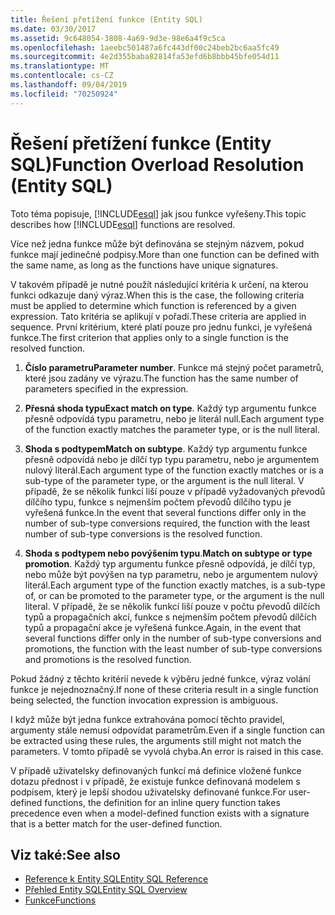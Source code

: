 ```yaml
---
title: Řešení přetížení funkce (Entity SQL)
ms.date: 03/30/2017
ms.assetid: 9c648054-3808-4a69-9d3e-98e6a4f9c5ca
ms.openlocfilehash: 1aeebc501487a6fc443df00c24beb2bc6aa5fc49
ms.sourcegitcommit: 4e2d355baba82814fa53efd6b8bbb45bfe054d11
ms.translationtype: MT
ms.contentlocale: cs-CZ
ms.lasthandoff: 09/04/2019
ms.locfileid: "70250924"
---
```

# <a name="function-overload-resolution-entity-sql"></a><span data-ttu-id="4b199-102">Řešení přetížení funkce (Entity SQL)</span><span class="sxs-lookup"><span data-stu-id="4b199-102">Function Overload Resolution (Entity SQL)</span></span>
<span data-ttu-id="4b199-103">Toto téma popisuje, [!INCLUDE[esql](../../../../../../includes/esql-md.md)] jak jsou funkce vyřešeny.</span><span class="sxs-lookup"><span data-stu-id="4b199-103">This topic describes how [!INCLUDE[esql](../../../../../../includes/esql-md.md)] functions are resolved.</span></span>  
  
 <span data-ttu-id="4b199-104">Více než jedna funkce může být definována se stejným názvem, pokud funkce mají jedinečné podpisy.</span><span class="sxs-lookup"><span data-stu-id="4b199-104">More than one function can be defined with the same name, as long as the functions have unique signatures.</span></span>  
  
 <span data-ttu-id="4b199-105">V takovém případě je nutné použít následující kritéria k určení, na kterou funkci odkazuje daný výraz.</span><span class="sxs-lookup"><span data-stu-id="4b199-105">When this is the case, the following criteria must be applied to determine which function is referenced by a given expression.</span></span> <span data-ttu-id="4b199-106">Tato kritéria se aplikují v pořadí.</span><span class="sxs-lookup"><span data-stu-id="4b199-106">These criteria are applied in sequence.</span></span> <span data-ttu-id="4b199-107">První kritérium, které platí pouze pro jednu funkci, je vyřešená funkce.</span><span class="sxs-lookup"><span data-stu-id="4b199-107">The first criterion that applies only to a single function is the resolved function.</span></span>  
  
1. <span data-ttu-id="4b199-108">**Číslo parametru**</span><span class="sxs-lookup"><span data-stu-id="4b199-108">**Parameter number**.</span></span> <span data-ttu-id="4b199-109">Funkce má stejný počet parametrů, které jsou zadány ve výrazu.</span><span class="sxs-lookup"><span data-stu-id="4b199-109">The function has the same number of parameters specified in the expression.</span></span>  
  
2. <span data-ttu-id="4b199-110">**Přesná shoda typu**</span><span class="sxs-lookup"><span data-stu-id="4b199-110">**Exact match on type**.</span></span> <span data-ttu-id="4b199-111">Každý typ argumentu funkce přesně odpovídá typu parametru, nebo je literál null.</span><span class="sxs-lookup"><span data-stu-id="4b199-111">Each argument type of the function exactly matches the parameter type, or is the null literal.</span></span>  
  
3. <span data-ttu-id="4b199-112">**Shoda s podtypem**</span><span class="sxs-lookup"><span data-stu-id="4b199-112">**Match on subtype**.</span></span> <span data-ttu-id="4b199-113">Každý typ argumentu funkce přesně odpovídá nebo je dílčí typ typu parametru, nebo je argumentem nulový literál.</span><span class="sxs-lookup"><span data-stu-id="4b199-113">Each argument type of the function exactly matches or is a sub-type of the parameter type, or the argument is the null literal.</span></span> <span data-ttu-id="4b199-114">V případě, že se několik funkcí liší pouze v případě vyžadovaných převodů dílčího typu, funkce s nejmenším počtem převodů dílčího typu je vyřešená funkce.</span><span class="sxs-lookup"><span data-stu-id="4b199-114">In the event that several functions differ only in the number of sub-type conversions required, the function with the least number of sub-type conversions is the resolved function.</span></span>  
  
4. <span data-ttu-id="4b199-115">**Shoda s podtypem nebo povýšením typu**.</span><span class="sxs-lookup"><span data-stu-id="4b199-115">**Match on subtype or type promotion**.</span></span> <span data-ttu-id="4b199-116">Každý typ argumentu funkce přesně odpovídá, je dílčí typ, nebo může být povýšen na typ parametru, nebo je argumentem nulový literál.</span><span class="sxs-lookup"><span data-stu-id="4b199-116">Each argument type of the function exactly matches, is a sub-type of, or can be promoted to the parameter type, or the argument is the null literal.</span></span> <span data-ttu-id="4b199-117">V případě, že se několik funkcí liší pouze v počtu převodů dílčích typů a propagačních akcí, funkce s nejmenším počtem převodů dílčích typů a propagační akce je vyřešená funkce.</span><span class="sxs-lookup"><span data-stu-id="4b199-117">Again, in the event that several functions differ only in the number of sub-type conversions and promotions, the function with the least number of sub-type conversions and promotions is the resolved function.</span></span>  
  
 <span data-ttu-id="4b199-118">Pokud žádný z těchto kritérií nevede k výběru jedné funkce, výraz volání funkce je nejednoznačný.</span><span class="sxs-lookup"><span data-stu-id="4b199-118">If none of these criteria result in a single function being selected, the function invocation expression is ambiguous.</span></span>  
  
 <span data-ttu-id="4b199-119">I když může být jedna funkce extrahována pomocí těchto pravidel, argumenty stále nemusí odpovídat parametrům.</span><span class="sxs-lookup"><span data-stu-id="4b199-119">Even if a single function can be extracted using these rules, the arguments still might not match the parameters.</span></span> <span data-ttu-id="4b199-120">V tomto případě se vyvolá chyba.</span><span class="sxs-lookup"><span data-stu-id="4b199-120">An error is raised in this case.</span></span>  
  
 <span data-ttu-id="4b199-121">V případě uživatelsky definovaných funkcí má definice vložené funkce dotazu přednost i v případě, že existuje funkce definovaná modelem s podpisem, který je lepší shodou uživatelsky definované funkce.</span><span class="sxs-lookup"><span data-stu-id="4b199-121">For user-defined functions, the definition for an inline query function takes precedence even when a model-defined function exists with a signature that is a better match for the user-defined function.</span></span>  
  
## <a name="see-also"></a><span data-ttu-id="4b199-122">Viz také:</span><span class="sxs-lookup"><span data-stu-id="4b199-122">See also</span></span>

- [<span data-ttu-id="4b199-123">Reference k Entity SQL</span><span class="sxs-lookup"><span data-stu-id="4b199-123">Entity SQL Reference</span></span>](entity-sql-reference.md)
- [<span data-ttu-id="4b199-124">Přehled Entity SQL</span><span class="sxs-lookup"><span data-stu-id="4b199-124">Entity SQL Overview</span></span>](entity-sql-overview.md)
- [<span data-ttu-id="4b199-125">Funkce</span><span class="sxs-lookup"><span data-stu-id="4b199-125">Functions</span></span>](functions-entity-sql.md)
